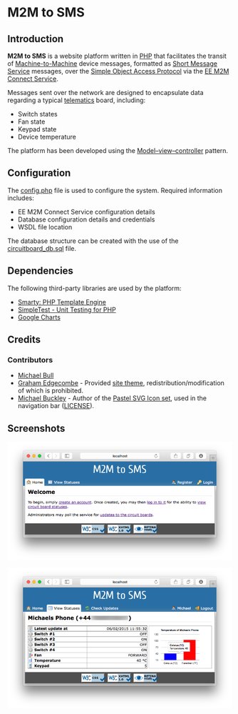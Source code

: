 # M2M to SMS

## Introduction

**M2M to SMS** is a website platform written in [PHP][php] that facilitates the transit of [Machine-to-Machine][m2m] device messages, formatted as [Short Message Service][sms] messages, over the [Simple Object Access Protocol][soap] via the [EE M2M Connect Service][m2mconnect].

Messages sent over the network are designed to encapsulate data regarding a typical [telematics][telematics] board, including:

* Switch states
* Fan state
* Keypad state
* Device temperature

The platform has been developed using the [Model–view–controller][mvc] pattern.

## Configuration

The [config.php][config] file is used to configure the system. Required information includes:

* EE M2M Connect Service configuration details
* Database configuration details and credentials
* WSDL file location

The database structure can be created with the use of the [circuitboard_db.sql][sql] file.

## Dependencies

The following third-party libraries are used by the platform:

* [Smarty: PHP Template Engine][smarty]
* [SimpleTest - Unit Testing for PHP][simpletest]
* [Google Charts][charts]

## Credits

### Contributors

* [Michael Bull][mikebull94]
* [Graham Edgecombe][grahamedgecombe] - Provided [site theme][css], redistribution/modification of which is prohibited.
* [Michael Buckley][michaelbuckley] - Author of the [Pastel SVG Icon set][pastelsvg], used in the navigation bar ([LICENSE][pastelsvglicense]).

## Screenshots

![Home][home]

![View Statuses][view_statuses]

[home]: /img/home.png
[view_statuses]: /img/view_statuses.png

[php]: http://php.net/
[m2m]: http://en.wikipedia.org/wiki/Machine_to_machine
[sms]: http://en.wikipedia.org/wiki/Short_Message_Service
[soap]: http://en.wikipedia.org/wiki/SOAP
[m2mconnect]: https://m2mconnect.ee.co.uk/
[telematics]: http://en.wikipedia.org/wiki/Telematics
[mvc]: http://en.wikipedia.org/wiki/Model%E2%80%93view%E2%80%93controller
[smarty]: http://www.smarty.net/
[simpletest]: http://www.simpletest.org/
[charts]: https://developers.google.com/chart/
[mikebull94]: https://github.com/MikeBull94
[grahamedgecombe]: https://github.com/GrahamEdgecombe
[michaelbuckley]: https://codefisher.org/about/
[pastelsvg]: https://codefisher.org/pastel-svg/
[pastelsvglicense]: http://creativecommons.org/licenses/by-nc-sa/4.0/
[css]: /public_php/css/stylesheet.css
[config]: /includes/application/config.php
[sql]: /includes/application/circuitboard_db.sql
